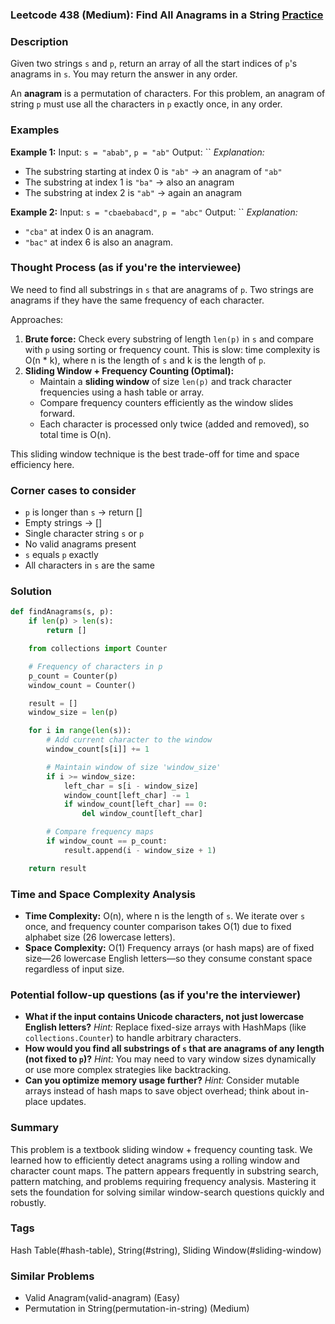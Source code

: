 ### Leetcode 438 (Medium): Find All Anagrams in a String [Practice](https://leetcode.com/problems/find-all-anagrams-in-a-string)

### Description

Given two strings `s` and `p`, return an array of all the start indices of `p`'s anagrams in `s`. You may return the answer in any order.

An **anagram** is a permutation of characters. For this problem, an anagram of string `p` must use all the characters in `p` exactly once, in any order.

### Examples

**Example 1:**
Input: `s = "abab"`, `p = "ab"`
Output: ``
*Explanation:*

- The substring starting at index 0 is `"ab"` → an anagram of `"ab"`
- The substring at index 1 is `"ba"` → also an anagram
- The substring at index 2 is `"ab"` → again an anagram

**Example 2:**
Input: `s = "cbaebabacd"`, `p = "abc"`
Output: ``
*Explanation:*

- `"cba"` at index 0 is an anagram.
- `"bac"` at index 6 is also an anagram.


### Thought Process (as if you're the interviewee)

We need to find all substrings in `s` that are anagrams of `p`. Two strings are anagrams if they have the same frequency of each character.

Approaches:

1. **Brute force:** Check every substring of length `len(p)` in `s` and compare with `p` using sorting or frequency count. This is slow: time complexity is O(n * k), where n is the length of `s` and k is the length of `p`.
2. **Sliding Window + Frequency Counting (Optimal):**
    - Maintain a **sliding window** of size `len(p)` and track character frequencies using a hash table or array.
    - Compare frequency counters efficiently as the window slides forward.
    - Each character is processed only twice (added and removed), so total time is O(n).

This sliding window technique is the best trade-off for time and space efficiency here.

### Corner cases to consider

- `p` is longer than `s` → return []
- Empty strings → []
- Single character string `s` or `p`
- No valid anagrams present
- `s` equals `p` exactly
- All characters in `s` are the same


### Solution

```python
def findAnagrams(s, p):
    if len(p) > len(s):
        return []

    from collections import Counter

    # Frequency of characters in p
    p_count = Counter(p)
    window_count = Counter()

    result = []
    window_size = len(p)

    for i in range(len(s)):
        # Add current character to the window
        window_count[s[i]] += 1

        # Maintain window of size 'window_size'
        if i >= window_size:
            left_char = s[i - window_size]
            window_count[left_char] -= 1
            if window_count[left_char] == 0:
                del window_count[left_char]

        # Compare frequency maps
        if window_count == p_count:
            result.append(i - window_size + 1)

    return result
```


### Time and Space Complexity Analysis

- **Time Complexity:** O(n), where n is the length of `s`.
We iterate over `s` once, and frequency counter comparison takes O(1) due to fixed alphabet size (26 lowercase letters).
- **Space Complexity:** O(1)
Frequency arrays (or hash maps) are of fixed size—26 lowercase English letters—so they consume constant space regardless of input size.


### Potential follow-up questions (as if you're the interviewer)

- **What if the input contains Unicode characters, not just lowercase English letters?**
*Hint:* Replace fixed-size arrays with HashMaps (like `collections.Counter`) to handle arbitrary characters.
- **How would you find all substrings of `s` that are anagrams of any length (not fixed to `p`)?**
*Hint:* You may need to vary window sizes dynamically or use more complex strategies like backtracking.
- **Can you optimize memory usage further?**
*Hint:* Consider mutable arrays instead of hash maps to save object overhead; think about in-place updates.


### Summary

This problem is a textbook sliding window + frequency counting task. We learned how to efficiently detect anagrams using a rolling window and character count maps. The pattern appears frequently in substring search, pattern matching, and problems requiring frequency analysis. Mastering it sets the foundation for solving similar window-search questions quickly and robustly.

### Tags
Hash Table(#hash-table), String(#string), Sliding Window(#sliding-window)

### Similar Problems
- Valid Anagram(valid-anagram) (Easy)
- Permutation in String(permutation-in-string) (Medium)
